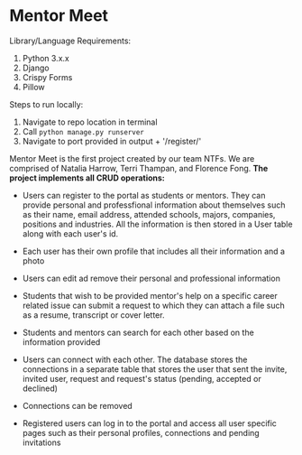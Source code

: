 # Mentor Meet

Library/Language Requirements:
1. Python 3.x.x
2. Django
3. Crispy Forms
4. Pillow

Steps to run locally:
1. Navigate to repo location in terminal
2. Call `python manage.py runserver`
3. Navigate to port provided in output + '/register/'

Mentor Meet is the first project created by our team NTFs. We are comprised of Natalia Harrow, Terri Thampan, and Florence Fong. 
**The project implements all CRUD operations:** 
- Users can register to the portal as students or mentors. They can provide personal and professfional information about themselves such as their name, email address, attended schools, majors, companies, positions and industries. All the information is then stored in a User table along with each user's id. 

- Each user has their own profile that includes all their information and a photo

- Users can edit ad remove their personal and professional information

- Students that wish to be provided mentor's help on a specific career related issue can submit a request to which they can attach a file such as a resume, transcript or cover letter. 

- Students and mentors can search for each other based on the information provided

- Users can connect with each other. The database stores the connections in a separate table that stores the user that sent the invite, invited user, request and request's status (pending, accepted or declined)

- Connections can be removed

- Registered users can log in to the portal and access all user specific pages such as their personal profiles, connections and pending invitations

